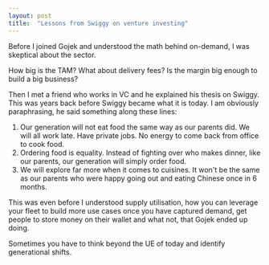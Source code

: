 ```yaml
---
layout: post
title:  "Lessons from Swiggy on venture investing"
---
```


Before I joined Gojek and understood the math behind on-demand, I was skeptical about the sector.

How big is the TAM?
What about delivery fees?
Is the margin big enough to build a big business?

Then I met a friend who works in VC and he explained his thesis on Swiggy. This was years back before Swiggy became what it is today. I am obviously paraphrasing, he said something along these lines:

1. Our generation will not eat food the same way as our parents did. We will all work late. Have private jobs. No energy to come back from office to cook food.
2. Ordering food is equality. Instead of fighting over who makes dinner, like our parents, our generation will simply order food.
3. We will explore far more when it comes to cuisines. It won't be the same as our parents who were happy going out and eating Chinese once in 6 months.

This was even before I understood supply utilisation, how you can leverage your fleet to build more use cases once you have captured demand, get people to store money on their wallet and what not, that Gojek ended up doing.

Sometimes you have to think beyond the UE of today and identify generational shifts.
